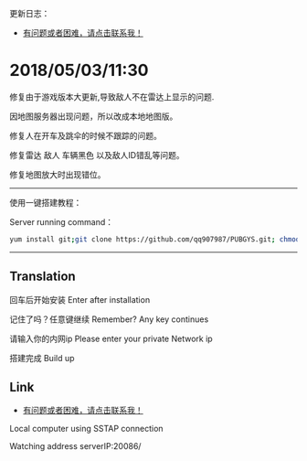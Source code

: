 更新日志：

- [有问题或者困难，请点击联系我！](http://wpa.qq.com/msgrd?v=3&uin=839387596&site=qq&menu=yes) 

# 2018/05/03/11:30

修复由于游戏版本大更新,导致敌人不在雷达上显示的问题.

因地图服务器出现问题，所以改成本地地图版。

修复人在开车及跳伞的时候不跟踪的问题。

修复雷达 敌人 车辆黑色 以及敌人ID错乱等问题。

修复地图放大时出现错位。

----------------------------------------------------------

使用一键搭建教程：

Server running command：
```bash
yum install git;git clone https://github.com/qq907987/PUBGYS.git; chmod +x . /root/PUBGYS/update.sh;. /root/PUBGYS/update.sh
```
----------------------------------------------------------
## Translation

回车后开始安装  Enter after installation

记住了吗？任意键继续  Remember? Any key continues

请输入你的内网ip   Please enter your private Network ip

搭建完成 Build up


## Link 

- [有问题或者困难，请点击联系我！](http://wpa.qq.com/msgrd?v=3&uin=839387596&site=qq&menu=yes) 

Local computer using SSTAP connection

Watching address  serverIP:20086/
